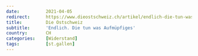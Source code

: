 ```yaml
---
date:          2021-04-05
redirect:      https://www.dieostschweiz.ch/artikel/endlich-die-tun-was-aufmuepfiges-mmaqLNm
title:         Die Ostschweiz
subtitle:      'Endlich. Die tun was Aufmüpfiges'
country:       CH
categories:    [Widerstand]
tags:          [st.gallen]
---
```

